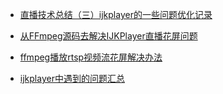 
- [直播技术总结（三）ijkplayer的一些问题优化记录](https://blog.csdn.net/hejjunlin/article/details/57075026)

- [从FFmpeg源码去解决IJKPlayer直播花屏问题](https://blog.csdn.net/u011686167/article/details/85149808)

- [ffmpeg播放rtsp视频流花屏解决办法](https://blog.csdn.net/sz76211822/article/details/87797475)

- [ijkplayer中遇到的问题汇总](https://www.jianshu.com/p/496257563f69)
